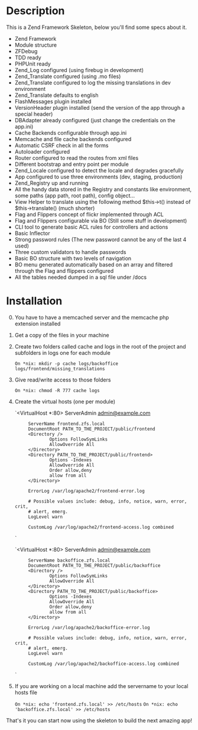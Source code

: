 Description
===========

This is a Zend Framework Skeleton, below you'll find some specs about it.

* Zend Framework
* Module structure
* ZFDebug
* TDD ready
* PHPUnit ready
* Zend_Log configured (using firebug in development)
* Zend_Translate configured (using .mo files)
* Zend_Translate configured to log the missing translations in dev environment
* Zend_Translate defaults to english
* FlashMessages plugin installed
* VersionHeader plugin installed (send the version of the app through a special header)
* DBAdapter already configured (just change the credentials on the app.ini)
* Cache Backends configurable through app.ini
* Memcache and file cache backends configured
* Automatic CSRF check in all the forms
* Autoloader configured
* Router configured to read the routes from xml files
* Different bootstrap and entry point per module
* Zend_Locale configured to detect the locale and degrades gracefully
* App configured to use three environments (dev, staging, production)
* Zend_Registry up and running
* All the handy data stored in the Registry and constants like environment, some paths (app path, root path), config object...
* View Helper to translate using the following method $this->t() instead of $this->translate() (much shorter)
* Flag and Flippers concept of flickr implemented through ACL
* Flag and Flippers configurable via BO (Still some stuff in development)
* CLI tool to generate basic ACL rules for controllers and actions
* Basic Inflector
* Strong password rules (The new password cannot be any of the last 4 used)
* Three custom validators to handle passwords
* Basic BO structure with two levels of navigation
* BO menu generated automatically based on an array and filtered through the Flag and flippers configured
* All the tables needed dumped in a sql file under /docs

Installation
============

0. You have to have a memcached server and the memcache php extension installed
1. Get a copy of the files in your machine
2. Create two folders called cache and logs in the root of the project and subfolders in logs one for each module
    
    `On *nix: mkdir -p cache logs/backoffice logs/frontend/missing_translations`
    
3. Give read/write access to those folders
    
    `On *nix: chmod -R 777 cache logs`
    
4. Create the virtual hosts (one per module)

    `<VirtualHost *:80>
            ServerAdmin admin@example.com

            ServerName frontend.zfs.local
            DocumentRoot PATH_TO_THE_PROJECT/public/frontend
            <Directory />
                    Options FollowSymLinks
                    AllowOverride All 
            </Directory>
            <Directory PATH_TO_THE_PROJECT/public/frontend>
                    Options -Indexes
                    AllowOverride All
                    Order allow,deny
                    allow from all
            </Directory>

            ErrorLog /var/log/apache2/frontend-error.log

            # Possible values include: debug, info, notice, warn, error, crit,
            # alert, emerg.
            LogLevel warn

            CustomLog /var/log/apache2/frontend-access.log combined
    </VirtualHost>`
    
    `<VirtualHost *:80>
            ServerAdmin admin@example.com

            ServerName backoffice.zfs.local
            DocumentRoot PATH_TO_THE_PROJECT/public/backoffice
            <Directory />
                    Options FollowSymLinks
                    AllowOverride All 
            </Directory>
            <Directory PATH_TO_THE_PROJECT/public/backoffice>
                    Options -Indexes
                    AllowOverride All
                    Order allow,deny
                    allow from all
            </Directory>

            ErrorLog /var/log/apache2/backoffice-error.log

            # Possible values include: debug, info, notice, warn, error, crit,
            # alert, emerg.
            LogLevel warn

            CustomLog /var/log/apache2/backoffice-access.log combined
    </VirtualHost>`

5. If you are working on a local machine add the servername to your local hosts file

    `On *nix: echo 'frontend.zfs.local' >> /etc/hosts`
    `On *nix: echo 'backoffice.zfs.local' >> /etc/hosts`
    
That's it you can start now using the skeleton to build the next amazing app!